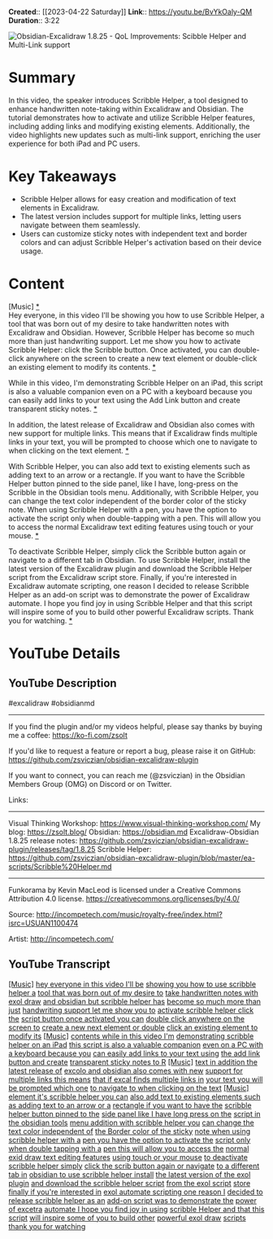 **Created**:: [[2023-04-22 Saturday]]
**Link**:: https://youtu.be/BvYkOaly-QM
**Duration**:: 3:22

![Obsidian-Excalidraw 1.8.25 - QoL Improvements: Scibble Helper and Multi-Link support](https://youtu.be/BvYkOaly-QM)

# Summary
In this video, the speaker introduces Scribble Helper, a tool designed to enhance handwritten note-taking within Excalidraw and Obsidian. The tutorial demonstrates how to activate and utilize Scribble Helper features, including adding links and modifying existing elements. Additionally, the video highlights new updates such as multi-link support, enriching the user experience for both iPad and PC users.

# Key Takeaways
- Scribble Helper allows for easy creation and modification of text elements in Excalidraw.
- The latest version includes support for multiple links, letting users navigate between them seamlessly.
- Users can customize sticky notes with independent text and border colors and can adjust Scribble Helper's activation based on their device usage.

# Content
[Music] [* ](https://youtu.be/BvYkOaly-QM?t=0)  
Hey everyone, in this video I'll be showing you how to use Scribble Helper, a tool that was born out of my desire to take handwritten notes with Excalidraw and Obsidian. However, Scribble Helper has become so much more than just handwriting support. Let me show you how to activate Scribble Helper: click the Scribble button. Once activated, you can double-click anywhere on the screen to create a new text element or double-click an existing element to modify its contents. [* ](https://youtu.be/BvYkOaly-QM?t=10)

While in this video, I'm demonstrating Scribble Helper on an iPad, this script is also a valuable companion even on a PC with a keyboard because you can easily add links to your text using the Add Link button and create transparent sticky notes. [* ](https://youtu.be/BvYkOaly-QM?t=21)

In addition, the latest release of Excalidraw and Obsidian also comes with new support for multiple links. This means that if Excalidraw finds multiple links in your text, you will be prompted to choose which one to navigate to when clicking on the text element. [* ](https://youtu.be/BvYkOaly-QM?t=71)

With Scribble Helper, you can also add text to existing elements such as adding text to an arrow or a rectangle. If you want to have the Scribble Helper button pinned to the side panel, like I have, long-press on the Scribble in the Obsidian tools menu. Additionally, with Scribble Helper, you can change the text color independent of the border color of the sticky note. When using Scribble Helper with a pen, you have the option to activate the script only when double-tapping with a pen. This will allow you to access the normal Excalidraw text editing features using touch or your mouse. [* ](https://youtu.be/BvYkOaly-QM?t=96)

To deactivate Scribble Helper, simply click the Scribble button again or navigate to a different tab in Obsidian. To use Scribble Helper, install the latest version of the Excalidraw plugin and download the Scribble Helper script from the Excalidraw script store. Finally, if you're interested in Excalidraw automate scripting, one reason I decided to release Scribble Helper as an add-on script was to demonstrate the power of Excalidraw automate. I hope you find joy in using Scribble Helper and that this script will inspire some of you to build other powerful Excalidraw scripts. Thank you for watching. [* ](https://youtu.be/BvYkOaly-QM?t=164)

# YouTube Details

## YouTube Description

#excalidraw #obsidianmd

-------

If you find the plugin and/or my videos helpful, please say thanks by buying me a coffee: https://ko-fi.com/zsolt

If you'd like to request a feature or report a bug, please raise it on GitHub: https://github.com/zsviczian/obsidian-excalidraw-plugin

If you want to connect, you can reach me (@zsviczian) in the Obsidian Members Group (OMG) on Discord or on Twitter. 

Links: 

---------

Visual Thinking Workshop: https://www.visual-thinking-workshop.com/
My blog: https://zsolt.blog/ 
Obsidian: https://obsidian.md
Excalidraw-Obsidian 1.8.25 release notes: https://github.com/zsviczian/obsidian-excalidraw-plugin/releases/tag/1.8.25
Scribble Helper: https://github.com/zsviczian/obsidian-excalidraw-plugin/blob/master/ea-scripts/Scribble%20Helper.md

---------

Funkorama by Kevin MacLeod is licensed under a Creative Commons Attribution 4.0 license. https://creativecommons.org/licenses/by/4.0/

Source: http://incompetech.com/music/royalty-free/index.html?isrc=USUAN1100474

Artist: http://incompetech.com/

## YouTube Transcript

[[Music]](https://youtu.be/BvYkOaly-QM?t=0) [hey everyone in this video I'll be](https://youtu.be/BvYkOaly-QM?t=1) [showing you how to use scribble helper a](https://youtu.be/BvYkOaly-QM?t=4) [tool that was born out of my desire to](https://youtu.be/BvYkOaly-QM?t=7) [take handwritten notes with exol draw](https://youtu.be/BvYkOaly-QM?t=10) [and obsidian but scribble helper has](https://youtu.be/BvYkOaly-QM?t=12) [become so much more than just](https://youtu.be/BvYkOaly-QM?t=15) [handwriting support let me show you to](https://youtu.be/BvYkOaly-QM?t=17) [activate scribble helper click the](https://youtu.be/BvYkOaly-QM?t=21) [script button once activated you can](https://youtu.be/BvYkOaly-QM?t=24) [double click anywhere on the screen to](https://youtu.be/BvYkOaly-QM?t=26) [create a new next element or double](https://youtu.be/BvYkOaly-QM?t=28) [click an existing element to modify its](https://youtu.be/BvYkOaly-QM?t=31) [[Music]](https://youtu.be/BvYkOaly-QM?t=38) [contents while in this video I'm](https://youtu.be/BvYkOaly-QM?t=40) [demonstrating scribble helper on an iPad](https://youtu.be/BvYkOaly-QM?t=42) [this script is also a valuable companion](https://youtu.be/BvYkOaly-QM?t=46) [even on a PC with a keyboard because you](https://youtu.be/BvYkOaly-QM?t=49) [can easily add links to your text using](https://youtu.be/BvYkOaly-QM?t=52) [the add link button and create](https://youtu.be/BvYkOaly-QM?t=55) [transparent sticky notes to R](https://youtu.be/BvYkOaly-QM?t=58) [[Music]](https://youtu.be/BvYkOaly-QM?t=64) [text in addition the latest release of](https://youtu.be/BvYkOaly-QM?t=71) [excolo and obsidian also comes with new](https://youtu.be/BvYkOaly-QM?t=74) [support for multiple links this means](https://youtu.be/BvYkOaly-QM?t=78) [that if excal finds multiple links in](https://youtu.be/BvYkOaly-QM?t=81) [your text you will be prompted which one](https://youtu.be/BvYkOaly-QM?t=84) [to navigate to when clicking on the text](https://youtu.be/BvYkOaly-QM?t=87) [[Music]](https://youtu.be/BvYkOaly-QM?t=94) [element it's scribble helper you can](https://youtu.be/BvYkOaly-QM?t=96) [also add text to existing elements such](https://youtu.be/BvYkOaly-QM?t=98) [as adding text to an arrow or a](https://youtu.be/BvYkOaly-QM?t=101) [rectangle if you want to have the](https://youtu.be/BvYkOaly-QM?t=106) [scribble helper button pinned to the](https://youtu.be/BvYkOaly-QM?t=108) [side panel like I have long press on the](https://youtu.be/BvYkOaly-QM?t=111) [script in the obsidian tools](https://youtu.be/BvYkOaly-QM?t=114) [menu addition with scribble helper you](https://youtu.be/BvYkOaly-QM?t=118) [can change the text color independent of](https://youtu.be/BvYkOaly-QM?t=122) [the Border color of the sticky](https://youtu.be/BvYkOaly-QM?t=125) [note when using scribble helper with a](https://youtu.be/BvYkOaly-QM?t=130) [pen you have the option to activate the](https://youtu.be/BvYkOaly-QM?t=133) [script only when double tapping with a](https://youtu.be/BvYkOaly-QM?t=137) [pen this will allow you to access the](https://youtu.be/BvYkOaly-QM?t=140) [normal exid draw text editing features](https://youtu.be/BvYkOaly-QM?t=143) [using touch or your mouse](https://youtu.be/BvYkOaly-QM?t=146) [to deactivate scribble helper simply](https://youtu.be/BvYkOaly-QM?t=153) [click the scrib button again or navigate](https://youtu.be/BvYkOaly-QM?t=157) [to a different tab in](https://youtu.be/BvYkOaly-QM?t=159) [obsidian to use scribble helper install](https://youtu.be/BvYkOaly-QM?t=161) [the latest version of the exol plugin](https://youtu.be/BvYkOaly-QM?t=164) [and download the scribble helper script](https://youtu.be/BvYkOaly-QM?t=167) [from the exol script](https://youtu.be/BvYkOaly-QM?t=170) [store finally if you're interested in](https://youtu.be/BvYkOaly-QM?t=172) [exol automate scripting one reason I](https://youtu.be/BvYkOaly-QM?t=176) [decided to release scribble helper as an](https://youtu.be/BvYkOaly-QM?t=179) [add-on script was to demonstrate the](https://youtu.be/BvYkOaly-QM?t=182) [power of excetra](https://youtu.be/BvYkOaly-QM?t=185) [automate I hope you find joy in using](https://youtu.be/BvYkOaly-QM?t=188) [scribble Helper and that this script](https://youtu.be/BvYkOaly-QM?t=191) [will inspire some of you to build other](https://youtu.be/BvYkOaly-QM?t=194) [powerful exol draw](https://youtu.be/BvYkOaly-QM?t=196) [scripts thank you for watching](https://youtu.be/BvYkOaly-QM?t=199) 

